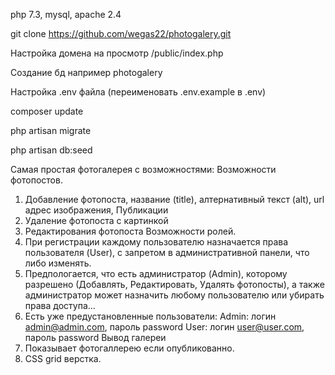 php 7.3, mysql, apache 2.4

git clone https://github.com/wegas22/photogalery.git 

Настройка домена на просмотр /public/index.php

Создание бд например photogalery

Настройка .env файла (переименовать .env.example в .env)

composer update

php artisan migrate

php artisan db:seed

Самая простая фотогалерея с возможностями:
Возможности фотопостов.
1. Добавление фотопоста, название (title), алтернативный текст (alt), url адрес изображения, Публикации
2. Удаление фотопоста с картинкой
3. Редактирования фотопоста
Возможности ролей.
1. При регистрации каждому пользователю назначается права пользователя (User), с запретом в административной панели, что либо изменять.
2. Предпологается, что есть администратор (Admin), которому разрешено (Добавлять, Редактировать, Удалять фотопосты), а также
администратор может назначить любому пользователю или убирать права доступа...
3. Есть уже предустановленные пользователи: 
Admin: логин admin@admin.com, пароль password
User: логин user@user.com, пароль password
Вывод галереи
1. Показывает фотогаллерею если опубликованно.
2. CSS grid верстка.




